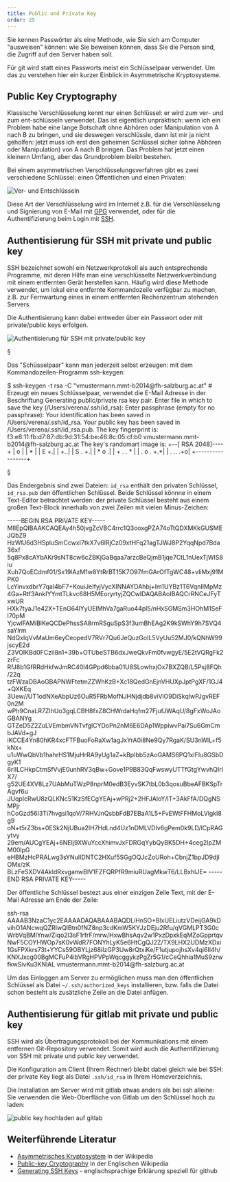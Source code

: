 ```yaml
---
title: Public und Private Key
order: 25
---
```


Sie kennen Passwörter als eine Methode, wie Sie sich am Computer "ausweisen" können:
wie Sie beweisen können, dass Sie die Person sind, die Zugriff auf den Server haben soll.

Für git wird statt eines Passworts meist ein Schlüsselpaar verwendet. Um
das zu verstehen hier ein kurzer Einblick in 
Asymmetrische Kryptosysteme.


## Public Key Cryptography

Klassische Verschlüsselung kennt nur einen Schlüssel: er wird
zum ver- und zum ent-schlüsseln verwendet.  Das ist eigentlich unpraktisch:
wenn ich ein Problem habe eine lange Botschaft ohne Abhören oder Manipulation von A nach B zu bringen,
und sie deswegen verschlüssle, dann ist mir ja nicht geholfen: jetzt muss ich erst
den geheimen Schlüssel sicher (ohne Abhören oder Manipulation) von A nach B bringen. Das Problem
hat jetzt einen kleinern Umfang, aber das Grundproblem bleibt bestehen.

Bei einem asymmetrischen Verschlüsselungsverfahren gibt es zwei verschiedene
Schlüssel: einen Öffentlichen und einen Privaten:

![Ver- und Entschlüsseln](/images/public_key_crypto.svg)

Diese Art der Verschlüsselung wird im Internet z.B. für die Verschlüsselung
und Signierung von E-Mail mit [GPG](https://de.wikipedia.org/wiki/GNU_Privacy_Guard) verwendet,
oder für die Authentifizierung beim Login mit [SSH](https://de.wikipedia.org/wiki/Ssh). 

## Authentisierung für SSH mit private und public key

SSH bezeichnet sowohl ein Netzwerkprotokoll als auch entsprechende Programme, 
mit deren Hilfe man eine verschlüsselte Netzwerkverbindung mit einem entfernten 
Gerät herstellen kann. Häufig wird diese Methode verwendet, um lokal eine entfernte 
Kommandozeile verfügbar zu machen, z.B. zur Fernwartung eines in einem entfernten Rechenzentrum stehenden Servers. 

Die Authentisierung kann dabei entweder über ein Passwort oder mit private/public keys erfolgen.

![Authentisierung für SSH mit private/public key](/images/ssh_login_with_public_key.svg)


§


Das "Schüsselpaar" kann man jederzeit selbst erzeugen: mit dem Kommandozeilen-Programm
ssh-keygen:

<shell caption="Erzeugung eines Schlüsselpaares">
$ ssh-keygen -t rsa -C "vmustermann.mmt-b2014@fh-salzburg.ac.at"
# Erzeugt ein neues Schlüsselpaar, verwendet die E-Mail Adresse in der Beschriftung
Generating public/private rsa key pair.
Enter file in which to save the key (/Users/verena/.ssh/id_rsa): 
Enter passphrase (empty for no passphrase):
Your identification has been saved in /Users/verena/.ssh/id_rsa.
Your public key has been saved in /Users/verena/.ssh/id_rsa.pub.
The key fingerprint is:
f3:e8:11:fb:d7:87:db:9d:31:54:be:46:8c:05:cf:b0 vmustermann.mmt-b2014@fh-salzburg.ac.at
The key's randomart image is:
+--[ RSA 2048]----+
|             o   |
|              *  |
|             E +.|
|              +..|
|        S    . +.|
|         *    o .|
|        + .  . * |
|       . o  . +.*|
|        . ..  .+o|
+-----------------+
</shell>

§


Das Endergebnis sind zwei Dateien: `id_rsa` enthält den privaten Schlüssel,
`id_rsa.pub` den öffentlichen Schlüssel.  Beide Schlüssel könnne in einem Text-Editor
betrachtet werden: der private Schlüssel besteht aus einem großen Text-Block
innerhalb von zwei Zeilen mit vielen Minus-Zeichen:


<plain caption="Beispiel für einen Privaten Schlüssel">
-----BEGIN RSA PRIVATE KEY-----
MIIEpQIBAAKCAQEAy4h50jvgZcVBC4rrc1Q3ooxgPZA74oTtQDXMKkGUSMEJQbZ9
HzWfJ6d3HSpluSmCcwxI7tkX7v6lRjCz09xtHFq21agTJWJ8P2YqqNpd7Bda36xf
5q8Px8cAYbAKr9sNT8cw6cZBKjGaBqaa7arzcBeQjmB1jqe7CtL1nUexTjWIS8iu
Xuh7QoECdmf01/Sx19lAzM1w8YtRrBT15K7O97fmGArOfTgWC48+vIiMxj91MPK0
LcYinvxdbrY7qaI4bF7+KouiJeIfyjVycXINNAYDAhbj+Im1UYBz1T6VqnIIMpMz
4Ga+Rtf3AnkIYYmtTLkvc68H5MEoryrtyjZQCwIDAQABAoIBAQCrRNCeJFyTxwUR
HXk7tyaJ1e42X+TEnG64lYyUElMhVa7gaRuo44pl5/nHxSGMSm3HOhM1SeFl70pM
YjcwlFAMiBlKeQCDePhssSA8rmRSguSpS3f3umBhEAg2K9kSWhY9h7SVQ4saYlrm
NdQxIqVvMaUm6eyCeopedV7RVr7Qu6JeQuzGoIL5VyUu52MJ0/kQNhW99jscyE2d
Z3VOIKBd0FCziI8n1+39b+OTUbeSTB6dxJweQkvFm0fvwgyE/5E2tVQRgFk2zrFc
RfJ8b1GfRRdHkfwJmRC40l4GPpd6bba01U8SLowhxjOx7BXZQB/L5Psj8FQh/22q
tzFWzaDBAoGBAPNWFtetmZZWhKzB+Xc18QedGnEjnVHUXpJptPgXF/1GJ4+QXKEq
3Uew//UT1odNXeAbpUz6OuR5FRbMofNJHNjdjdb8viVlO9DiSkqlwPJgvREF0n2M
wPh9CnaLR7ZIhUo3gqLCBH8fxZ8CHWrdaHqfm27FjufJWAqU/8gFxWoJAoGBANYg
GTZeD5Z2ZuLVEmbmVNTvfglCYDoPn2nM6E6DAp1WppIwvPai7Su6GmCmbJAVd+gJ
iKCCE4Yn80hKR4xcFTFBuoFoRaXw1agJxYrA0i8Ne9Qy7RgaK/SU3nWlL+f5kNx+
u1uWwQbVb1hahrHS1MjuHrRA9yUg1aZ+kBpIbb5zAoGAMS6PQ1xlFIu8GSbDgyK1
6rIILCHkpCtmSfVvjE0unhRV3qBw+Gove1P9B83QqFwswyUTTfGtgYwvhQIrIX7/
g52UE4XV8Lz7UAbMuTWzP8nprM0edB3EyvSK7tbL0b3qosuBbeAFBKSpTrAgvf6u
JUqpIcRwU8zQLKNc51KzSfECgYEAj+wPRj2+2HFJAloY/lT+3AkFfA/DQgNSMPjr
hCoGzd56I3Ti7hvgsi1qoV/7RHVJnQsbbFdB7EBaA1L5+FvEWtFFHMoLVlgkI8g9
oN+t5rZ3bs+0ESk2NjUBua2IH7HdLnd4Uz1nDMLVDlv6gPem0k9LD/lCpRAGytvy
29em/AUCgYEAj+6NEIj9XWuYccXhimvJxFDRGqYybQyBK5DH+4ceg2IpZMM00lpG
eHBMzHcPRALwg3sYNuIIDNTC2HXuf5SGgOQJcZoURoh+CbnjZ1bpJD9djIOMx/zK
BLzFeSXDV4AkIdRxvganwBIV1FZFQRPfR9miuRUagMkwT6/LLBxhlJE=
-----END RSA PRIVATE KEY-----
</plain>

Der öffentliche Schlüssel bestezt aus einer einzigen Zeile Text, mit
der E-Mail Adresse am Ende der Zeile:

<plain caption="Beispiel für den dazu gehörigen öffentlichen Schlüssel">
ssh-rsa AAAAB3NzaC1yc2EAAAADAQABAAABAQDLiHnSO+BlxUELiutzVDeijGA9kDvihO1ANcwqQZRIwQlBtn0fNZ8np3cdKmW5KYJzDEju2Rfu/qVGMLPT3G0cWrbVqBMlYnw/Ziqo2l3sF1rfrF/mrw/HxwBhsAqv2w1PxzDpxkEqMZoGpprtqvNwF5COYHWOp7sK0vWdR7FONYhLyK5e6HtCgQJ2Z/TX9LHX2UDMzXDxi1GsFPXkrs73t+YYCs59OBYLjz68iIzGP3Uw8rQtxiKe/F1utjupojhsXv4qi6Il4h/KNXJxcg00BgMCFuP4ibVRgHPVPpWqcggykzPgZr5G1/cCeQhhia1MuS9zrwfkwSivKu3KNlAL vmustermann.mmt-b2014@fh-salzburg.ac.at
</plain>

Um das Einloggen am Server zu ermöglichen muss man den öffentlichen Schlüssel als
Datei `~/.ssh/authorized_keys` installieren, bzw. falls die Datei schon besteht
als zusätzliche Zeile an die Datei anfügen.

## Authentisierung für gitlab mit private und public key

SSH wird als Übertragungsprotokoll bei der Kommunikations
mit einem entfernen Git-Repository verwendet. Somit wird
auch die Authentifizierung von SSH mit private und public key verwendet.

Die Konfiguration am Client (Ihrem Rechner) bleibt dabei gleich wie bei
SSH: der private Key liegt als Datei `.ssh/id_rsa` in Ihrem Homeverzeichnis.

Die Installation am Server wird mit gitlab etwas anders als bei ssh alleine:
Sie verwenden die Web-Oberfläche von Gitlab um den Schlüssel hoch zu laden:

![public key hochladen auf gitlab](/images/gitlab-public-key.png)


## Weiterführende Literatur

* [Asymmetrisches Kryptosystem](https://de.wikipedia.org/wiki/Asymmetrisches_Kryptosystem) in der Wikipedia 
* [Public-key Cryptography](https://en.wikipedia.org/wiki/Public-key_cryptography) in der Englischen Wikipedia 
* [Generating SSH Keys](https://help.github.com/articles/generating-ssh-keys) - englischsprachige Erklärung speziell für github
